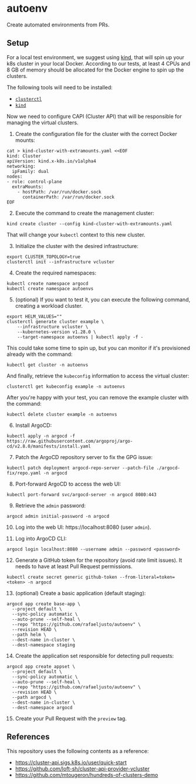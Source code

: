 # autoenv

Create automated environments from PRs.

## Setup

For a local test environment, we suggest using
[kind](https://kind.sigs.k8s.io/), that will spin up your k8s cluster in your
local Docker. According to our tests, at least 4 CPUs and 8 GB of memory should
be allocated for the Docker engine to spin up the clusters.

The following tools will need to be installed:
* [`clusterctl`](https://cluster-api.sigs.k8s.io/user/quick-start#install-clusterctl)
* [`kind`](https://kind.sigs.k8s.io/#installation-and-usage)

Now we need to configure CAPI (Cluster API) that will be responsible for
managing the virtual clusters.

1. Create the configuration file for the cluster with the correct Docker mounts:

```shell
cat > kind-cluster-with-extramounts.yaml <<EOF
kind: Cluster
apiVersion: kind.x-k8s.io/v1alpha4
networking:
  ipFamily: dual
nodes:
- role: control-plane
  extraMounts:
    - hostPath: /var/run/docker.sock
      containerPath: /var/run/docker.sock
EOF
```

2. Execute the command to create the management cluster:

```shell
kind create cluster --config kind-cluster-with-extramounts.yaml
```

That will change your `kubectl` context to this new cluster.

3. Initialize the cluster with the desired infrastructure:

```shell
export CLUSTER_TOPOLOGY=true
clusterctl init --infrastructure vcluster
```

4. Create the required namespaces:
```shell
kubectl create namespace argocd
kubectl create namespace autoenvs
```

5. (optional) If you want to test it, you can execute the following command,
creating a workload cluster.

```shell
export HELM_VALUES=""
clusterctl generate cluster example \
    --infrastructure vcluster \
    --kubernetes-version v1.28.0 \
    --target-namespace autoenvs | kubectl apply -f -
```

This could take some time to spin up, but you can monitor if it's provisioned
already with the command:

```shell
kubectl get cluster -n autoenvs
```

And finally, retrieve the `kubeconfig` information to access the virtual
cluster:

```shell
clusterctl get kubeconfig example -n autoenvs
```

After you're happy with your test, you can remove the example cluster with the
command:

```shell
kubectl delete cluster example -n autoenvs
```

6. Install ArgoCD:
```shell
kubectl apply -n argocd -f https://raw.githubusercontent.com/argoproj/argo-cd/v2.8.0/manifests/install.yaml
```

7. Patch the ArgoCD repository server to fix the GPG issue:
```shell
kubectl patch deployment argocd-repo-server --patch-file ./argocd-fix/repo.yaml -n argocd
```

8. Port-forward ArgoCD to access the web UI:
```shell
kubectl port-forward svc/argocd-server -n argocd 8080:443
```

9. Retrieve the `admin` password:
```shell
argocd admin initial-password -n argocd
```

10. Log into the web UI: https://localhost:8080 (user `admin`).

11. Log into ArgoCD CLI:
```shell
argocd login localhost:8080 --username admin --password <password>
```

12. Generate a GitHub token for the repository (avoid rate limit issues). It
    needs to have at least Pull Request permissions.
```shell
kubectl create secret generic github-token --from-literal=token=<token> -n argocd
```

13. (optional) Create a basic application (default staging):
```shell
argocd app create base-app \
  --project default \
  --sync-policy automatic \
  --auto-prune --self-heal \
  --repo "https://github.com/rafaeljusto/autoenv" \
  --revision HEAD \
  --path helm \
  --dest-name in-cluster \
  --dest-namespace staging
```

14. Create the application set responsible for detecting pull requests:
```shell
argocd app create appset \
  --project default \
  --sync-policy automatic \
  --auto-prune --self-heal \
  --repo "https://github.com/rafaeljusto/autoenv" \
  --revision HEAD \
  --path argocd \
  --dest-name in-cluster \
  --dest-namespace argocd
```

15. Create your Pull Request with the `preview` tag.

## References

This repository uses the following contents as a reference:
* https://cluster-api.sigs.k8s.io/user/quick-start
* https://github.com/loft-sh/cluster-api-provider-vcluster
* https://github.com/mtougeron/hundreds-of-clusters-demo